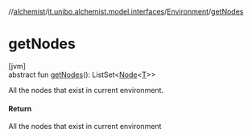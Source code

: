//[alchemist](../../../index.md)/[it.unibo.alchemist.model.interfaces](../index.md)/[Environment](index.md)/[getNodes](get-nodes.md)

# getNodes

[jvm]\
abstract fun [getNodes](get-nodes.md)(): ListSet<[Node](../-node/index.md)<[T](../../it.unibo.alchemist.boundary.interfaces/-output-monitor/index.md)>>

All the nodes that exist in current environment.

#### Return

All the nodes that exist in current environment
